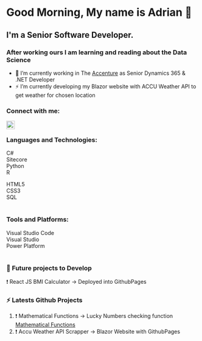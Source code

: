 # Good Morning, My name is Adrian 👋

## I'm a Senior Software Developer.
### After working ours I am learning and reading about the Data Science
- 🔭 I’m currently working in The [Accenture](https://www.accenture.com/pl-pl) as Senior Dynamics 365 & .NET Developer
- ⚡ I’m currently developing my Blazor website with ACCU Weather API to get weather for chosen location

### Connect with me:

[<img align="left" alt="DataScienceAdrian | LinkedIn" width="22px" src="https://pngimg.com/uploads/linkedIn/linkedIn_PNG16.png" />][linkedin]

<br />

### Languages and Technologies:

C#<br />
Sitecore<br />
Python<br />
R
<br />

HTML5<br />
CSS3<br />
SQL<br />
<br />

### Tools and Platforms:
Visual Studio Code <br />
Visual Studio <br />
Power Platform<br />
<br />

### 📕 Future projects to Develop

<!-- BLOG-POST-LIST:START -->
❗️ React JS BMI Calculator -> Deployed into GithubPages <br />
<!-- BLOG-POST-LIST:END -->


### ⚡ Latests Github Projects
  
<!--START_SECTION:activity-->
1. ❗️ Mathematical Functions -> Lucky Numbers checking function [Mathematical Functions](https://github.com/DataScienceAdrian/MathematicalFunctions)
2. ❗️ Accu Weather API Scrapper -> Blazor Website with GithubPages

<!--END_SECTION:activity-->

[linkedin]: https://www.linkedin.com/in/adrian-marcinczyk-17b12518a/

